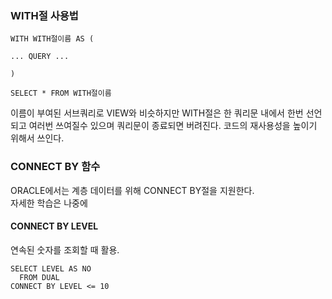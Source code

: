 ### WITH절 사용법
```
WITH WITH절이름 AS (

... QUERY ...

)

SELECT * FROM WITH절이름
```
이름이 부여된 서브쿼리로 VIEW와 비슷하지만 WITH절은 한 쿼리문 내에서 한번 선언되고 여러번 쓰여질수 있으며 쿼리문이 종료되면 버려진다.
코드의 재사용성을 높이기 위해서 쓰인다.  

### CONNECT BY 함수
ORACLE에서는 계층 데이터를 위해 CONNECT BY절을 지원한다.  
자세한 학습은 나중에

#### CONNECT BY LEVEL 
연속된 숫자를 조회할 때 활용.
```
SELECT LEVEL AS NO
  FROM DUAL
CONNECT BY LEVEL <= 10
```

